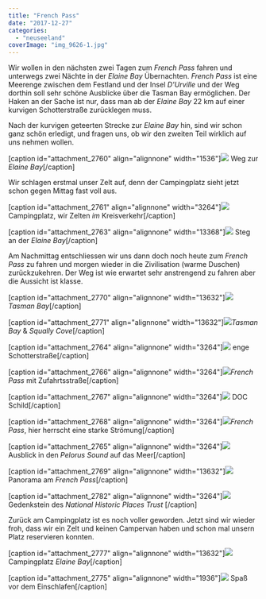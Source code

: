 ```yaml
---
title: "French Pass"
date: "2017-12-27"
categories: 
  - "neuseeland"
coverImage: "img_9626-1.jpg"
---
```


Wir wollen in den nächsten zwei Tagen zum _French Pass_ fahren und unterwegs zwei Nächte in der _Elaine Bay_ Übernachten. _French Pass_ ist eine Meerenge zwischen dem Festland und der Insel _D'Urville_ und der Weg dorthin soll sehr schöne Ausblicke über die Tasman Bay ermöglichen. Der Haken an der Sache ist nur, dass man ab der _Elaine Bay_ 22 km auf einer kurvigen Schotterstraße zurücklegen muss.

Nach der kurvigen geteerten Strecke zur _Elaine Bay_ hin, sind wir schon ganz schön erledigt, und fragen uns, ob wir den zweiten Teil wirklich auf uns nehmen wollen.

\[caption id="attachment\_2760" align="alignnone" width="1536"\]![](images/img_3700-5.jpg) Weg zur _Elaine Bay_\[/caption\]

Wir schlagen erstmal unser Zelt auf, denn der Campingplatz sieht jetzt schon gegen Mittag fast voll aus.

\[caption id="attachment\_2761" align="alignnone" width="3264"\]![](images/img_9610-1.jpg) Campingplatz, wir Zelten _im_ Kreisverkehr\[/caption\]

\[caption id="attachment\_2763" align="alignnone" width="13368"\]![](images/img_9653-4.jpg) Steg an der _Elaine Bay_\[/caption\]

Am Nachmittag entschliessen wir uns dann doch noch heute zum _French Pass_ zu fahren und morgen wieder in die Zivilisation (warme Duschen) zurückzukehren. Der Weg ist wie erwartet sehr anstrengend zu fahren aber die Aussicht ist klasse.

\[caption id="attachment\_2770" align="alignnone" width="13632"\]![](images/img_9613-1.jpg)_Tasman Bay_\[/caption\]

\[caption id="attachment\_2771" align="alignnone" width="13632"\]![](images/img_9608-1.jpg)_Tasman Bay_ & _Squally Cove_\[/caption\]

\[caption id="attachment\_2764" align="alignnone" width="3264"\]![](images/img_9647-3.jpg) enge Schotterstraße\[/caption\]

\[caption id="attachment\_2766" align="alignnone" width="3264"\]![](images/img_9626-1.jpg)_French Pass_ mit Zufahrtsstraße\[/caption\]

\[caption id="attachment\_2767" align="alignnone" width="3264"\]![](images/img_9643-4.jpg) DOC Schild\[/caption\]

\[caption id="attachment\_2768" align="alignnone" width="3264"\]![](images/img_9637-3.jpg)_French Pass_, hier herrscht eine starke Strömung\[/caption\]

\[caption id="attachment\_2765" align="alignnone" width="3264"\]![](images/img_9641-4.jpg) Ausblick in den _Pelorus Sound_ auf das Meer\[/caption\]

\[caption id="attachment\_2769" align="alignnone" width="13632"\]![](images/img_9639-3.jpg) Panorama am _French Pass_\[/caption\]

\[caption id="attachment\_2782" align="alignnone" width="3264"\]![](images/img_9642-1.jpg) Gedenkstein des _National Historic Places Trust_ \[/caption\]

Zurück am Campingplatz ist es noch voller geworden. Jetzt sind wir wieder froh, dass wir ein Zelt und keinen Campervan haben und schon mal unsern Platz reservieren konnten.

\[caption id="attachment\_2777" align="alignnone" width="13632"\]![](images/img_9650-6.jpg) Campingplatz _Elaine Bay_\[/caption\]

\[caption id="attachment\_2775" align="alignnone" width="1936"\]![](images/img_3644-4.jpg) Spaß vor dem Einschlafen\[/caption\]
